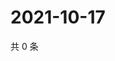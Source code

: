 # 2021-10-17

共 0 条

<!-- BEGIN WEIBO -->
<!-- 最后更新时间 Sun Oct 17 2021 19:06:43 GMT+0800 (China Standard Time) -->

<!-- END WEIBO -->
